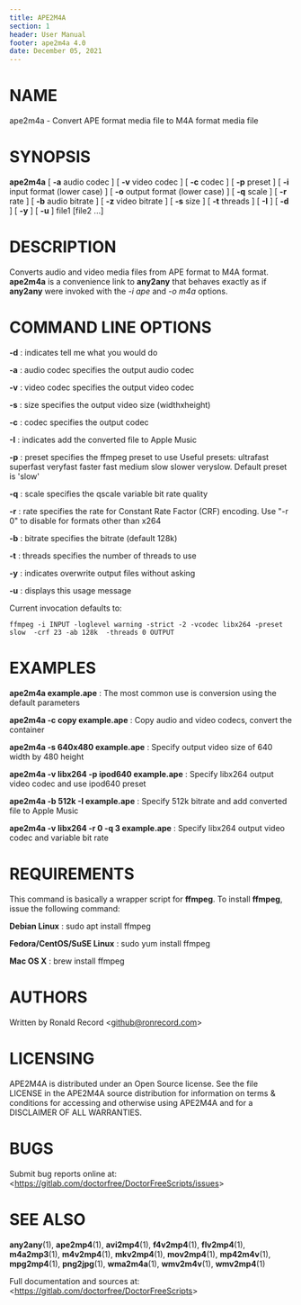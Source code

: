 ```yaml
---
title: APE2M4A
section: 1
header: User Manual
footer: ape2m4a 4.0
date: December 05, 2021
---
```

# NAME
ape2m4a - Convert APE format media file to M4A format media file

# SYNOPSIS
**ape2m4a** [ **-a** audio codec ] [ **-v** video codec ] [ **-c** codec ] [ **-p** preset ] [ **-i** input format (lower case) ] [ **-o** output format (lower case) ] [ **-q** scale ] [ **-r** rate ] [ **-b** audio bitrate ] [ **-z** video bitrate ] [ **-s** size ] [ **-t** threads ] [ **-I** ] [ **-d** ] [ **-y** ] [ **-u** ] file1 [file2 ...]

# DESCRIPTION
Converts audio and video media files from APE format to M4A format. **ape2m4a** is a convenience link to **any2any** that behaves exactly as if **any2any** were invoked with the *-i ape* and *-o m4a* options.

# COMMAND LINE OPTIONS

**-d**
: indicates tell me what you would do

**-a**
: audio codec specifies the output audio codec

**-v**
: video codec specifies the output video codec

**-s**
: size specifies the output video size (widthxheight)

**-c**
: codec specifies the output codec

**-I**
: indicates add the converted file to Apple Music

**-p**
: preset specifies the ffmpeg preset to use
	 Useful presets:
	 ultrafast superfast veryfast faster fast medium slow
	 slower veryslow. Default preset is 'slow'

**-q**
: scale specifies the qscale variable bit rate quality

**-r**
: rate specifies the rate for Constant Rate Factor (CRF)
	encoding. Use "-r 0" to disable for formats other than x264

**-b**
: bitrate specifies the bitrate (default 128k)

**-t**
: threads specifies the number of threads to use

**-y**
: indicates overwrite output files without asking

**-u**
: displays this usage message

Current invocation defaults to:

`ffmpeg -i INPUT -loglevel warning -strict -2 -vcodec libx264 -preset slow  -crf 23 -ab 128k  -threads 0 OUTPUT`

# EXAMPLES

**ape2m4a example.ape**
: The most common use is conversion using the default parameters

**ape2m4a -c copy example.ape**
: Copy audio and video codecs, convert the container

**ape2m4a -s 640x480 example.ape**
: Specify output video size of 640 width by 480 height

**ape2m4a -v libx264 -p ipod640 example.ape**
: Specify libx264 output video codec and use ipod640 preset

**ape2m4a -b 512k -I example.ape**
: Specify 512k bitrate and add converted file to Apple Music

**ape2m4a -v libx264 -r 0 -q 3 example.ape**
: Specify libx264 output video codec and variable bit rate

# REQUIREMENTS
This command is basically a wrapper script for **ffmpeg**. To install 
**ffmpeg**, issue the following command:

**Debian Linux**
: sudo apt install ffmpeg

**Fedora/CentOS/SuSE Linux**
: sudo yum install ffmpeg

**Mac OS X**
: brew install ffmpeg

# AUTHORS
Written by Ronald Record &lt;github@ronrecord.com&gt;

# LICENSING
APE2M4A is distributed under an Open Source license.
See the file LICENSE in the APE2M4A source distribution
for information on terms &amp; conditions for accessing and
otherwise using APE2M4A and for a DISCLAIMER OF ALL WARRANTIES.

# BUGS
Submit bug reports online at: &lt;https://gitlab.com/doctorfree/DoctorFreeScripts/issues&gt;

# SEE ALSO
**any2any**(1), **ape2mp4**(1), **avi2mp4**(1), **f4v2mp4**(1), **flv2mp4**(1), **m4a2mp3**(1), **m4v2mp4**(1), **mkv2mp4**(1), **mov2mp4**(1), **mp42m4v**(1), **mpg2mp4**(1), **png2jpg**(1), **wma2m4a**(1), **wmv2m4v**(1), **wmv2mp4**(1)

Full documentation and sources at: &lt;https://gitlab.com/doctorfree/DoctorFreeScripts&gt;

